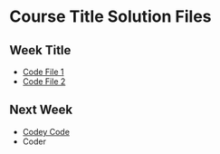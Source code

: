 # Course Title Solution Files

## Week Title
* [Code File 1](files/mainsolution.zip)
*  [Code File 2](files/week1/mainsolution.zip)


## Next Week 
* [Codey Code](files/week2/mainsolution.zip)
* Coder
